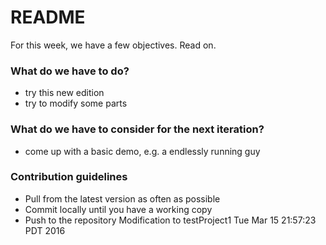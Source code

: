 # README #

For this week, we have a few objectives. Read on.

### What do we have to do? ###

* try this new edition
* try to modify some parts


### What do we have to consider for the next iteration? ###

* come up with a basic demo, e.g. a endlessly running guy

### Contribution guidelines ###

* Pull from the latest version as often as possible
* Commit locally until you have a working copy
* Push to the  repository
Modification to testProject1
Tue Mar 15 21:57:23 PDT 2016
